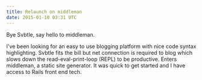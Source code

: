 ```yaml
---
title: Relaunch on middleman
date: 2015-01-10 03:31 UTC
---
```


Bye Svbtle, say hello to middleman.

I've been looking for an easy to use blogging platform with nice code syntax highlighting. Svbtle fits the bill but net connection is required to blog which slows down the read-eval-print-loop (REPL) to be productive. Enters middleman, a static site generator. It was quick to get started and I have access to Rails front end tech.
